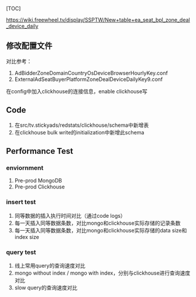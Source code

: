 [TOC]

https://wiki.freewheel.tv/display/SSPTW/New+table+ea_seat_bpl_zone_deal_device_daily

## 修改配置文件

对比参考：

1. AdBidderZoneDomainCountryOsDeviceBrowserHourlyKey.conf
2. ExternalAdSeatBuyerPlatformZoneDealDeviceDailyKey9.conf

在config中加入clickhouse的连接信息，enable clickhouse写



## Code

1. 在src/tv.stickyads/redstats/clickhouse/schema中新增表
2. 在clickhouse bulk write的initialization中新增此schema



## Performance Test

### enviornment

1. Pre-prod MongoDB
2. Pre-prod Clickhouse

### insert test

1. 同等数据的插入执行时间对比（通过code logs）
2. 每一天插入同等数据条数，对比mongo和clickhouse实际存储的记录条数
3. 每一天插入同等数据条数，对比mongo和clickhouse实际存储的data size和index size

### query test

1. 线上常用query的查询速度对比
2. mongo without index / mongo with index，分别与clickhouse进行查询速度对比
3. slow query的查询速度对比